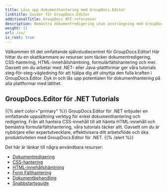 ```yaml
---
title: Låsa upp dokumenthantering med GroupDocs.Editor
linktitle: Guider för GroupDocs.Editor
additionalTitle: GroupDocs API-referenser
description: Bemästra dokumentredigering utan ansträngning med GroupDocs.Editor för .NET & Java. Effektivisera arbetsflödet, hantera CSS, hämta HTML-innehåll och mer!
weight: 11
url: /sv/
is_root: true
---
```


Välkommen till det omfattande självstudiecentret för GroupDocs.Editor! Här hittar du en skattkammare av resurser som täcker dokumentredigering, CSS-hantering, HTML-innehållshämtning, formulärfältshantering och mer. Oavsett om du arbetar med .NET- eller Java-plattformar ger våra tutorials steg-för-steg-vägledning för att hjälpa dig att utnyttja den fulla kraften i GroupDocs.Editor. Dyk in och lås upp potentialen för dokumenthantering på alla plattformar med lätthet.


## GroupDocs.Editor för .NET Tutorials
{{% alert color="primary" %}}
GroupDocs.Editor för .NET erbjuder en omfattande uppsättning verktyg för enkel dokumenthantering och redigering. Från att hantera CSS-innehåll till att hämta HTML-innehåll och bemästra formulärfältshantering, våra tutorials täcker allt. Oavsett om du är nybörjare eller expertutvecklare, effektivisera ditt arbetsflöde och öka produktiviteten med GroupDocs.Editor för .NET.
{{% /alert %}}

Det här är länkar till några användbara resurser:
 
- [Dokumentredigering](./net/document-editing/)
- [CSS-hantering](./net/css-handling/)
- [HTML-innehållshämtning](./net/html-content-retrieval/)
- [Form Fälthantering](./net/form-field-management/)
- [Dokumentbehandling](./net/document-processing/)
- [Snabbstartsguide](./net/quick-start-guide/)